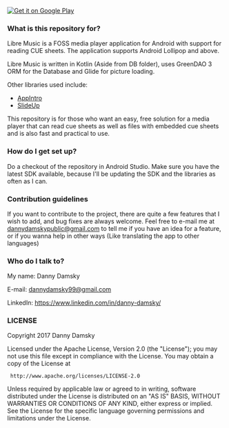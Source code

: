[![Get it on Google Play](https://play.google.com/intl/en_gb/badges/images/generic/en_badge_web_generic.png)](https://play.google.com/store/apps/details?id=com.damsky.danny.libremusic)

### What is this repository for? ###

Libre Music is a FOSS media player application for Android with support for reading CUE sheets.
The application supports Android Lollipop and above.

Libre Music is written in Kotlin (Aside from DB folder), uses GreenDAO 3 ORM for the Database and
Glide for picture loading.

Other libraries used include:


*  [AppIntro](https://github.com/apl-devs/AppIntro)
*  [SlideUp](https://github.com/mancj/SlideUp-Android)

This repository is for those who want an easy, free solution for a media player that can read cue sheets as well as
files with embedded cue sheets and is also fast and practical to use.

### How do I get set up? ###

Do a checkout of the repository in Android Studio.
Make sure you have the latest SDK available, 
because I'll be updating the SDK and the libraries as often as I can.

### Contribution guidelines ###

If you want to contribute to the project, there are quite a few features that I wish to add,
and bug fixes are always welcome.
Feel free to e-mail me at dannydamskypublic@gmail.com to tell me if you have an idea for a feature, or if you
wanna help in other ways (Like translating the app to other languages)

### Who do I talk to? ###

My name: Danny Damsky 

E-mail: dannydamsky99@gmail.com

LinkedIn: https://www.linkedin.com/in/danny-damsky/

### LICENSE ###

   Copyright 2017 Danny Damsky

   Licensed under the Apache License, Version 2.0 (the "License");
   you may not use this file except in compliance with the License.
   You may obtain a copy of the License at

     http://www.apache.org/licenses/LICENSE-2.0

   Unless required by applicable law or agreed to in writing, software
   distributed under the License is distributed on an "AS IS" BASIS,
   WITHOUT WARRANTIES OR CONDITIONS OF ANY KIND, either express or implied.
   See the License for the specific language governing permissions and
   limitations under the License.